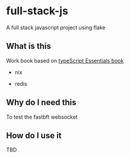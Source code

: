 
# full-stack-js

A full stack javascript project using flake

## What is this

Work book based on [typeScript Essentials book](https://www.totaltypescript.com/books/total-typescript-essentials)

- nix

- redis

## Why do I need this

To test the fastbft websocket

## How do I use it

TBD
